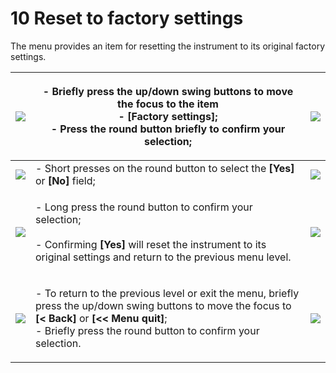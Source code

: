 # 10 Reset to factory settings

The menu provides an item for resetting the instrument to its original factory settings.

| ![](<../../.gitbook/assets/settings\_modality\_Zv\_per\_h\_f (8).png>)             | <p>- Briefly press the up/down swing buttons to move the focus to the item <br>- <strong>[Factory settings]</strong>;<br>- Press the round button briefly to confirm your selection;</p>                                                                            | ![](../../.gitbook/assets/settings\_device\_reset\_selected\_f.png)          |
| ---------------------------------------------------------------------------------- | ------------------------------------------------------------------------------------------------------------------------------------------------------------------------------------------------------------------------------------------------------------------- | ---------------------------------------------------------------------------- |
| ![](../../.gitbook/assets/settings\_device\_reset\_cancel\_selected\_f.png)        | - Short presses on the round button to select the **\[Yes]** or **\[No]** field;                                                                                                                                                                                    | ![](../../.gitbook/assets/settings\_device\_reset\_confirm\_selected\_f.png) |
| ![](<../../.gitbook/assets/settings\_device\_reset\_confirm\_selected\_f (1).png>) | <p>- Long press the round button to confirm your selection;<br><br>- Confirming <strong>[Yes]</strong> will reset the instrument to its original settings and return to the previous menu level.</p>                                                                | ![](<../../.gitbook/assets/settings\_device\_reset\_selected\_f (1).png>)    |
| ![](../../.gitbook/assets/settings\_return\_selected\_f.png)                       | <p>- To return to the previous level or exit the menu, briefly press the up/down swing buttons to move the focus to <strong>[&#x3C; Back]</strong> or <strong>[&#x3C;&#x3C; Menu quit]</strong>;<br>- Briefly press the round button to confirm your selection.</p> | ![](<../../.gitbook/assets/settings\_outofmenu\_selected\_f (3).png>)        |
